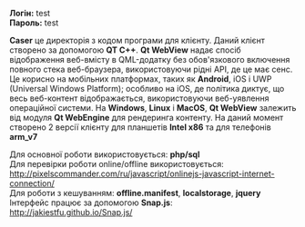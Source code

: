 <b>Логін:</b>  test<br/>
<b>Пароль:</b> test 

<b>Caser</b> це директорія з кодом програми для клієнту. Даний клієнт створено за допомогою <b>QT C++</b>.
<b>Qt WebView</b> надає спосіб відображення веб-вмісту в QML-додатку без обов'язкового включення повного стека веб-браузера, використовуючи рідні API, де це має сенс. Це корисно на мобільних платформах, таких як <b>Android</b>, iOS і UWP (Universal Windows Platform); особливо на iOS, де політика диктує, що весь веб-контент відображається, використовуючи веб-уявлення операційної системи. На <b>Windows</b>, <b>Linux</b> і <b>MacOS</b>, <b>Qt WebView</b> залежить від модуля <b>Qt WebEngine</b> для рендеринга контенту. На даний момент створено 2 версії клієнту для планшетів <b>Intel x86</b> та для телефонів <b>arm_v7</b>


Для основної роботи використовується: <b>php/sql</b> <br/>
Для перевірки роботи online/offline використовується:<br/>
http://pixelscommander.com/ru/javascript/onlinejs-javascript-internet-connection/<br/>
Для роботи з кешуванням: <b>offline.manifest</b>, <b>localstorage</b>, <b>jquery</b><br/>
Інтерфейс працює за допомогою <b>Snap.js</b>:<br/>
http://jakiestfu.github.io/Snap.js/

